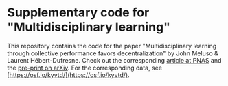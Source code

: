 # Supplementary code for "Multidisciplinary learning"

This repository contains the code for the paper "Multidisciplinary learning through collective performance favors decentralization" by John Meluso & Laurent Hébert-Dufresne. Check out the corresponding [article at PNAS](https://www.pnas.org/doi/10.1073/pnas.2303568120) and the [pre-print on arXiv](https://doi.org/10.48550/arXiv.2208.11618). For the corresponding data, see [https://osf.io/kyvtd/](https://osf.io/kyvtd/).

